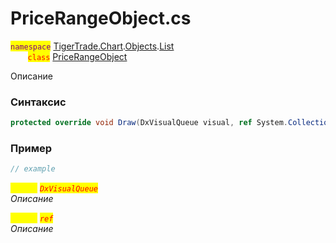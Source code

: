 
# PriceRangeObject.cs
<mark style="color:purple;">`namespace`</mark> [TigerTrade.Chart](../../../../../TigerTrade.Chart.md).[Objects](../../../../../TigerTrade.Chart/Objects.md).[List](../../../../../TigerTrade.Chart/Objects/List.md)  
&nbsp;&nbsp;&nbsp;&nbsp;&nbsp;&nbsp;&nbsp;<mark style="color:red;">`class`</mark> [PriceRangeObject](../../PriceRangeObject.cs.md)

Описание

### Синтаксис
```csharp
protected override void Draw(DxVisualQueue visual, ref System.Collections.Generic.List<ObjectLabelInfo> labels)
```
### Пример  
```csharp
// example
```

<mark style="color:yellow;">`visual`</mark> <mark style="color:red;">*`DxVisualQueue`*</mark>  
 *Описание*  
  
<mark style="color:yellow;">`System`</mark> <mark style="color:red;">*`ref`*</mark>  
 *Описание*  
  

                    
                    